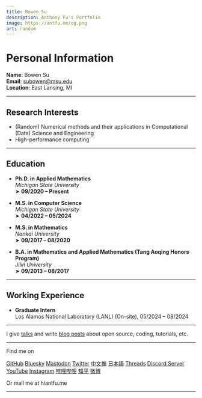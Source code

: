```yaml
---
title: Bowen Su
description: Anthony Fu's Portfolio
image: https://antfu.me/og.png
art: random
---
```


# Personal Information

**Name**: Bowen Su  
**Email**: subowen@msu.edu  
**Location**: East Lansing, MI

---

## Research Interests
- (Random) Numerical methods and their applications in Computational (Data) Science and Engineering  
- High-performance computing

---

## Education

- **Ph.D. in Applied Mathematics**  
  _Michigan State University_  
  ➤ **09/2020 – Present**

- **M.S. in Computer Science**  
  _Michigan State University_  
  ➤ **04/2022 – 05/2024**

- **M.S. in Mathematics**  
  _Nankai University_  
  ➤ **09/2017 – 08/2020**

- **B.A. in Mathematics and Applied Mathematics (Tang Aoqing Honors Program)**  
  _Jilin University_  
  ➤ **09/2013 – 08/2017**


---

## Working Experience

- **Graduate Intern**  
  Los Alamos National Laboratory (LANL) (On-site), 05/2024 – 08/2024

---

I give [talks](/talks) and write [blog posts](/posts) about open source, coding, tutorials, etc. 
<div flex-auto />

---

Find me on

<p flex="~ gap-2 wrap" class="mt--2!">
  <a href="https://github.com/antfu" target="_blank"><span op75 i-simple-icons-github /> GitHub</a>
  <a href="https://bsky.app/profile/antfu.me" target="_blank"><span op75 i-ri-bluesky-fill /> Bluesky</a>
  <a href="https://elk.zone/m.webtoo.ls/@antfu" target="_blank"><span op75 i-simple-icons-mastodon/> Mastodon</a>
  <a href="https://x.com/antfu7" target="_blank"><span op75 i-ri-twitter-x-fill /> Twitter</a>
  <a href="https://x.com/antfuzh" target="_blank"><span op75 i-ri-twitter-x-fill /> 中文推</a>
  <a href="https://x.com/antfujp" target="_blank"><span op75 i-ri-twitter-x-fill /> 日本語</a>
  <a href="https://www.threads.net/@antfu7" target="_blank"><span op75 i-ri-threads-line /> Threads</a>
  <a href="https://chat.antfu.me" target="_blank"><span op75 i-simple-icons-discord /> Discord Server</a>
  <a href="https://www.youtube.com/anthonyfu7" target="_blank"><span op75 i-simple-icons-youtube /> YouTube</a>
  <a href="https://www.instagram.com/antfu7" target="_blank"><span op75 i-simple-icons-instagram /> Instagram</a>
  <a href="https://space.bilibili.com/668380" target="_blank"><span op75 i-simple-icons-bilibili /> 哔哩哔哩</a>
  <a href="https://www.zhihu.com/people/antfu" target="_blank"><span op75 i-simple-icons-zhihu /> 知乎</a>
  <a href="https://weibo.com/u/7485197193" target="_blank"><span op75 i-simple-icons-sinaweibo /> 微博</a>
</p>

Or mail me at <span font-mono>hi<span i-carbon-at/>antfu.me</span>

---

<SponsorButtons />
